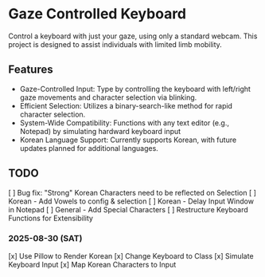 # Gaze Controlled Keyboard
Control a keyboard with just your gaze, using only a standard webcam. This project is designed to assist individuals with limited limb mobility.

## Features
- Gaze-Controlled Input: Type by controlling the keyboard with left/right gaze movements and character selection via blinking.
- Efficient Selection: Utilizes a binary-search-like method for rapid character selection.
- System-Wide Compatibility: Functions with any text editor (e.g., Notepad) by simulating hardward keyboard input
- Korean Language Support: Currently supports Korean, with future updates planned for additional languages.


## TODO
[ ] Bug fix: "Strong" Korean Characters need to be reflected on Selection
[ ] Korean - Add Vowels to config & selection
[ ] Korean - Delay Input Window in Notepad
[ ] General - Add Special Characters
[ ] Restructure Keyboard Functions for Extensibility


### 2025-08-30 (SAT)
[x] Use Pillow to Render Korean
[x] Change Keyboard to Class
[x] Simulate Keyboard Input
[x] Map Korean Characters to Input
